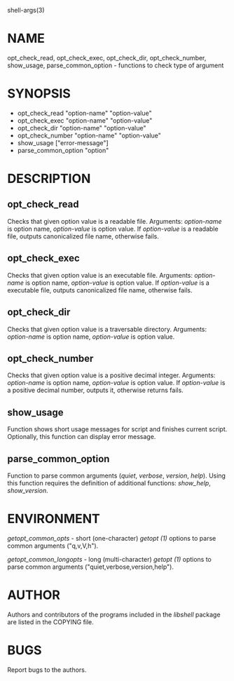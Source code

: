 shell-args(3)

# NAME
opt_check_read, opt_check_exec, opt_check_dir, opt_check_number, show_usage, parse_common_option - functions
to check type of argument

# SYNOPSIS

- opt_check_read "option-name" "option-value"
- opt_check_exec "option-name" "option-value"
- opt_check_dir "option-name" "option-value"
- opt_check_number "option-name" "option-value"
- show_usage ["error-message"]
- parse_common_option "option"

# DESCRIPTION

## opt_check_read
Checks that given option value is a readable file.
Arguments: *option-name* is option name, *option-value* is option value.
If *option-value* is a readable file, outputs canonicalized file name, otherwise fails.

## opt_check_exec
Checks that given option value is an executable file.
Arguments: *option-name* is option name, *option-value* is option value.
If *option-value* is a executable file, outputs canonicalized file name, otherwise fails.

## opt_check_dir
Checks that given option value is a traversable directory.
Arguments: *option-name* is option name, *option-value* is option value.

## opt_check_number
Checks that given option value is a positive decimal integer.
Arguments: *option-name* is option name, *option-value* is option value.
If *option-value* is a positive decimal number, outputs it, otherwise returns fails.

## show_usage
Function shows short usage messages for script and finishes current script. Optionally,
this function can display error message.

## parse_common_option
Function to parse common arguments (*quiet*, *verbose*, *version*, *help*). Using this
function requires the definition of additional functions: *show_help*, *show_version*.

# ENVIRONMENT

*getopt_common_opts*     - short (one-character) *getopt (1)* options to parse common arguments ("q,v,V,h").

*getopt_common_longopts* - long (multi-character) *getopt (1)* options to parse common arguments ("quiet,verbose,version,help").

# AUTHOR
Authors and contributors of the programs included in the *libshell* package are listed
in the COPYING file.

# BUGS
Report bugs to the authors.

